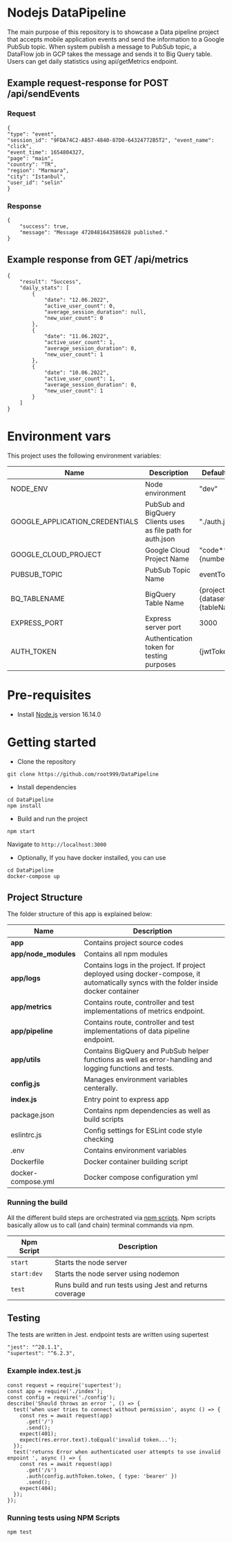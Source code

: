# Nodejs DataPipeline 

The main purpose of this repository is to showcase a Data pipeline project that accepts mobile application events and send the information to a Google PubSub topic.
When system publish a message to PubSub topic, a DataFlow job in GCP takes the message and sends it to Big Query table. Users can get daily statistics using 
api/getMetrics endpoint.

## Example request-response for POST /api/sendEvents

### Request
```
{
"type": "event",
"session_id": "9FDA74C2-AB57-4840-87D0-64324772B5T2", "event_name": "click",
"event_time": 1654804327,
"page": "main",
"country": "TR",
"region": "Marmara",
"city": "Istanbul",
"user_id": "selin"
}
```
### Response
```
{
    "success": true,
    "message": "Message 4720481643586628 published."
}
````
## Example response from GET /api/metrics
```
{
    "result": "Success",
    "daily_stats": [
        {
            "date": "12.06.2022",
            "active_user_count": 0,
            "average_session_duration": null,
            "new_user_count": 0
        },
        {
            "date": "11.06.2022",
            "active_user_count": 1,
            "average_session_duration": 0,
            "new_user_count": 1
        },
        {
            "date": "10.06.2022",
            "active_user_count": 1,
            "average_session_duration": 0,
            "new_user_count": 1
        }
    ]
}
```
# Environment vars
This project uses the following environment variables:

| Name                          | Description                         | Default Value                                  |
| ----------------------------- | ------------------------------------| -----------------------------------------------|
|NODE_ENV           | Node environment           | "dev"      |
|GOOGLE_APPLICATION_CREDENTIALS           | PubSub and BigQuery Clients uses as file path for auth.json           | "./auth.json"      |
|GOOGLE_CLOUD_PROJECT | Google Cloud Project Name | "code***-{numbers}
|PUBSUB_TOPIC| PubSub Topic Name | eventTopic
|BQ_TABLENAME | BigQuery Table Name | {projectName}.{datasetName}.{tableName}
|EXPRESS_PORT | Express server port | 3000
|AUTH_TOKEN| Authentication token for testing purposes| {jwtToken}



# Pre-requisites
- Install [Node.js](https://nodejs.org/en/) version 16.14.0


# Getting started
- Clone the repository
```
git clone https://github.com/root999/DataPipeline
```
- Install dependencies
```
cd DataPipeline
npm install
```
- Build and run the project 
```
npm start
```
  Navigate to `http://localhost:3000`
  
- Optionally, If you have docker installed, you can use 
```
cd DataPipeline
docker-compose up
```

## Project Structure
The folder structure of this app is explained below:

| Name | Description |
| ------------------------ | --------------------------------------------------------------------------------------------- |
| **app**         | Contains project source codes                                                    |
| **app/node_modules**        | Contains all npm modules |
| **app/logs**      | Contains logs in the project. If project deployed using docker-compose, it automatically syncs with the folder inside docker container|
| **app/metrics**              | Contains route, controller and test implementations of metrics endpoint.|  
| **app/pipeline**      | Contains route, controller and test implementations of data pipeline endpoint.|
| **app/utils**           | Contains BigQuery and PubSub helper functions as well as error-handling and logging functions and tests.|                       
| **config.js**           | Manages environment variables centerally. |
| **index.js**      | Entry point to express app |                                                   |
| package.json             | Contains npm dependencies as well as build scripts | 
| eslintrc.js              | Config settings for ESLint code style checking                                                |
|.env| Contains environment variables|
|Dockerfile | Docker container building script|
|docker-compose.yml|Docker compose configuration yml|

### Running the build
All the different build steps are orchestrated via [npm scripts](https://docs.npmjs.com/misc/scripts).
Npm scripts basically allow us to call (and chain) terminal commands via npm.


| Npm Script | Description |
| ------------------------- | ------------------------------------------------------------------------------------------------- |
| `start`                   | Starts the node server     |
| `start:dev`                   | Starts the node server using nodemon   |
| `test`                    | Runs build and run tests using Jest  and returns coverage     |


## Testing
The tests are  written in Jest. endpoint tests are written using supertest

```
"jest": "^28.1.1",
"supertest": "^6.2.3",
```

### Example index.test.js
```
const request = require('supertest');
const app = require('./index');
const config = require('./config');
describe('Should throws an error ', () => {
  test('when user tries to connect without permission', async () => {
    const res = await request(app)
      .get('/')
      .send();
    expect(401);
    expect(res.error.text).toEqual('invalid token...');
  });
  test('returns Error when authenticated user attempts to use invalid enpoint ', async () => {
    const res = await request(app)
      .get('/s')
      .auth(config.authToken.token, { type: 'bearer' })
      .send();
    expect(404);
  });
});

```
### Running tests using NPM Scripts
````
npm test  

````
